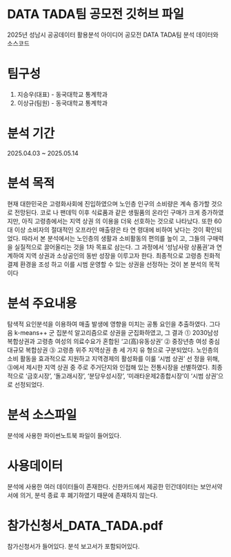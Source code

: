 # DATA TADA팀 공모전 깃허브 파일
2025년 성남시 공공데이터 활용분석 아이디어 공모전 DATA TADA팀 분석 데이터와 소스코드

# 팀구성
1. 지승우(대표) - 동국대학교 통계학과
2. 이상규(팀원) - 동국대학교 통계학과

# 분석 기간
2025.04.03 ~ 2025.05.14

# 분석 목적
 현재 대한민국은 고령화사회에 진입하였으며 노인층 인구의 소비량은 계속 증가할 것으로 전망된다. 코로
나 팬데믹 이후 식료품과 같은 생필품의 온라인 구매가 크게 증가하였지만, 아직 고령층에서는 지역 상권
의 이용을 더욱 선호하는 것으로 나타났다. 또한 60대 이상 소비자의 절대적인 오프라인 매출량은 타 연
령대에 비하여 낮다는 것이 확인되었다. 따라서 본 분석에서는 노인층의 생활과 소비활동의 편의를 높이
고, 그들의 구매력을 실질적으로 끌어올리는 것을 1차 목표로 삼는다. 그 과정에서 ‘성남사랑 상품권’과 연
계하여 지역 상권과 소상공인의 동반 성장을 이루고자 한다. 최종적으로 고령층 친화적 결제 환경을 조성
하고 이를 시범 운영할 수 있는 상권을 선정하는 것이 본 분석의 목적이다

# 분석 주요내용
 탐색적 요인분석을 이용하여 매출 발생에 영향을 미치는 공통 요인을 추출하였다. 그다음 k-means++ 군
집분석 알고리즘으로 상권을 군집화하였고, 그 결과 ⓵ 2030남성 복합상권과 고령층 여성의 의료수요가 
혼합된 ‘고(高)유동상권’ ⓶ 중장년층 여성 중심 대규모 복합상권 ⓷ 고령층 위주 지역상권 총 세 가지 유
형으로 구분되었다. 노인층의 소비 활동을 효과적으로 지원하고 지역경제의 활성화를 이룰 ‘시범 상권’ 선
정을 위해, ⓷에서 제시한 지역 상권 중 주로 주거단지와 인접해 있는 전통시장을 선별하였다. 최종적으로 
‘금호시장’, ‘돌고래시장’, ‘분당우성시장’, ‘미래타운제2종합시장’이 ‘시범 상권’으로 선정되었다.

# 분석 소스파일
분석에 사용한 파이썬노트북 파일이 들어있다.

# 사용데이터
분석에 사용한 여러 데이터들이 존재한다.
신한카드에서 제공한 민간데이터는 보안서약서에 의거, 분석 종료 후 폐기하였기 때문에 존재하지 않는다.

# 참가신청서_DATA_TADA.pdf
참가신청서가 들어있다. 분석 보고서가 포함되어있다.

